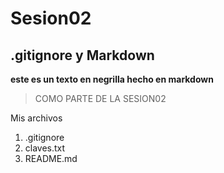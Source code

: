 # Sesion02

## .gitignore y Markdown

**este es un texto en negrilla hecho en markdown**

> COMO PARTE DE LA SESION02

Mis archivos
1. .gitignore
2. claves.txt
3. README.md
